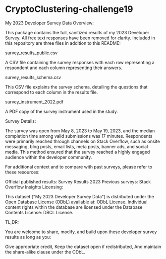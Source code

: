 # CryptoClustering-challenge19
My 2023 Developer Survey Data
Overview:

This package contains the full, sanitized results of my 2023 Developer Survey. All free text responses have been removed for clarity. Included in this repository are three files in addition to this README:

survey_results_public.csv

A CSV file containing the survey responses with each row representing a respondent and each column representing their answers.

survey_results_schema.csv

This CSV file explains the survey schema, detailing the questions that correspond to each column in the results file.

survey_instrument_2022.pdf

A PDF copy of the survey instrument used in the study.

Survey Details:

The survey was open from May 8, 2023 to May 19, 2023, and the median completion time among valid submissions was 17 minutes. Respondents were primarily reached through channels on Stack Overflow, such as onsite messaging, blog posts, email lists, meta posts, banner ads, and social media. This method ensured that the survey reached a highly engaged audience within the developer community.

For additional context and to compare with past surveys, please refer to these resources:

Official published results: Survey Results 2023
Previous surveys: Stack Overflow Insights
Licensing:

This dataset ("My 2023 Developer Survey Data") is distributed under the Open Database License (ODbL) available at: ODbL License. Individual content rights within the database are licensed under the Database Contents License: DBCL License.

TL;DR:

You are welcome to share, modify, and build upon these developer survey results as long as you:

Give appropriate credit,
Keep the dataset open if redistributed,
And maintain the share-alike clause under the ODbL.
